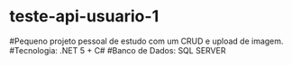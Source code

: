 # teste-api-usuario-1

#Pequeno projeto pessoal de estudo com um CRUD e upload de imagem.
#Tecnologia: .NET 5 + C#
#Banco de Dados: SQL SERVER
